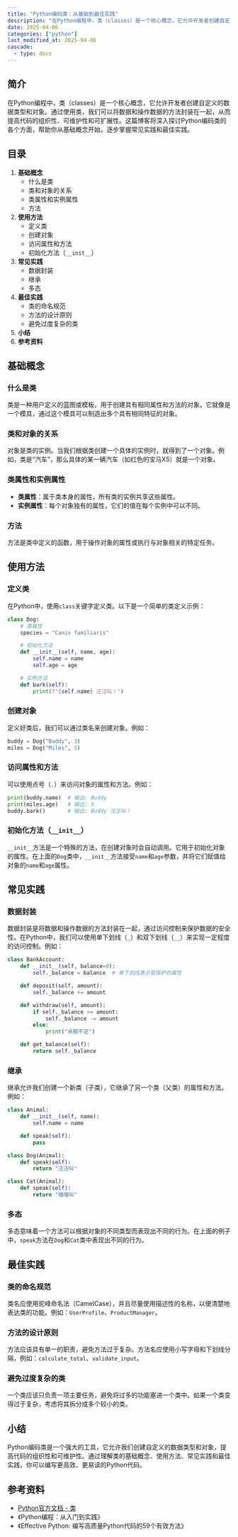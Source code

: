 ```yaml
---
title: "Python编码类：从基础到最佳实践"
description: "在Python编程中，类（classes）是一个核心概念，它允许开发者创建自定义的数据类型和对象。通过使用类，我们可以将数据和操作数据的方法封装在一起，从而提高代码的组织性、可维护性和可扩展性。这篇博客将深入探讨Python编码类的各个方面，帮助你从基础概念开始，逐步掌握常见实践和最佳实践。"
date: 2025-04-06
categories: ["python"]
last_modified_at: 2025-04-06
cascade:
  - type: docs
---
```



## 简介
在Python编程中，类（classes）是一个核心概念，它允许开发者创建自定义的数据类型和对象。通过使用类，我们可以将数据和操作数据的方法封装在一起，从而提高代码的组织性、可维护性和可扩展性。这篇博客将深入探讨Python编码类的各个方面，帮助你从基础概念开始，逐步掌握常见实践和最佳实践。

<!-- more -->
## 目录
1. **基础概念**
    - 什么是类
    - 类和对象的关系
    - 类属性和实例属性
    - 方法
2. **使用方法**
    - 定义类
    - 创建对象
    - 访问属性和方法
    - 初始化方法（`__init__`）
3. **常见实践**
    - 数据封装
    - 继承
    - 多态
4. **最佳实践**
    - 类的命名规范
    - 方法的设计原则
    - 避免过度复杂的类
5. **小结**
6. **参考资料**

## 基础概念
### 什么是类
类是一种用户定义的蓝图或模板，用于创建具有相同属性和方法的对象。它就像是一个模具，通过这个模具可以制造出多个具有相同特征的对象。

### 类和对象的关系
对象是类的实例。当我们根据类创建一个具体的实例时，就得到了一个对象。例如，类是“汽车”，那么具体的某一辆汽车（如红色的宝马X5）就是一个对象。

### 类属性和实例属性
- **类属性**：属于类本身的属性，所有类的实例共享这些属性。
- **实例属性**：每个对象独有的属性，它们的值在每个实例中可以不同。

### 方法
方法是类中定义的函数，用于操作对象的属性或执行与对象相关的特定任务。

## 使用方法
### 定义类
在Python中，使用`class`关键字定义类。以下是一个简单的类定义示例：
```python
class Dog:
    # 类属性
    species = "Canis familiaris"

    # 初始化方法
    def __init__(self, name, age):
        self.name = name
        self.age = age

    # 实例方法
    def bark(self):
        print(f"{self.name} 汪汪叫！")
```

### 创建对象
定义好类后，我们可以通过类名来创建对象。例如：
```python
buddy = Dog("Buddy", 3)
miles = Dog("Miles", 5)
```

### 访问属性和方法
可以使用点号（`.`）来访问对象的属性和方法。例如：
```python
print(buddy.name)  # 输出: Buddy
print(miles.age)   # 输出: 5
buddy.bark()       # 输出: Buddy 汪汪叫！
```

### 初始化方法（`__init__`）
`__init__`方法是一个特殊的方法，在创建对象时会自动调用。它用于初始化对象的属性。在上面的`Dog`类中，`__init__`方法接受`name`和`age`参数，并将它们赋值给对象的`name`和`age`属性。

## 常见实践
### 数据封装
数据封装是将数据和操作数据的方法封装在一起，通过访问控制来保护数据的安全性。在Python中，我们可以使用单下划线（`_`）和双下划线（`__`）来实现一定程度的访问控制。例如：
```python
class BankAccount:
    def __init__(self, balance=0):
        self._balance = balance  # 单下划线表示受保护的属性

    def deposit(self, amount):
        self._balance += amount

    def withdraw(self, amount):
        if self._balance >= amount:
            self._balance -= amount
        else:
            print("余额不足")

    def get_balance(self):
        return self._balance
```

### 继承
继承允许我们创建一个新类（子类），它继承了另一个类（父类）的属性和方法。例如：
```python
class Animal:
    def __init__(self, name):
        self.name = name

    def speak(self):
        pass

class Dog(Animal):
    def speak(self):
        return "汪汪叫"

class Cat(Animal):
    def speak(self):
        return "喵喵叫"
```

### 多态
多态意味着一个方法可以根据对象的不同类型而表现出不同的行为。在上面的例子中，`speak`方法在`Dog`和`Cat`类中表现出不同的行为。

## 最佳实践
### 类的命名规范
类名应使用驼峰命名法（CamelCase），并且尽量使用描述性的名称，以便清楚地表达类的功能。例如：`UserProfile`、`ProductManager`。

### 方法的设计原则
方法应该具有单一的职责，避免方法过于复杂。方法名应使用小写字母和下划线分隔，例如：`calculate_total`、`validate_input`。

### 避免过度复杂的类
一个类应该只负责一项主要任务，避免将过多的功能塞进一个类中。如果一个类变得过于复杂，考虑将其拆分成多个较小的类。

## 小结
Python编码类是一个强大的工具，它允许我们创建自定义的数据类型和对象，提高代码的组织性和可维护性。通过理解类的基础概念、使用方法、常见实践和最佳实践，你可以编写更高效、更易读的Python代码。

## 参考资料
- [Python官方文档 - 类](https://docs.python.org/3/tutorial/classes.html)
- 《Python编程：从入门到实践》
- 《Effective Python: 编写高质量Python代码的59个有效方法》